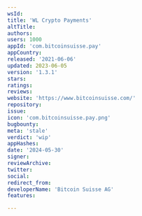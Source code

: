 ```yaml
---
wsId: 
title: 'WL Crypto Payments'
altTitle: 
authors: 
users: 1000
appId: 'com.bitcoinsuisse.pay'
appCountry: 
released: '2021-06-06'
updated: 2023-06-05
version: '1.3.1'
stars: 
ratings: 
reviews: 
website: 'https://www.bitcoinsuisse.com/'
repository: 
issue: 
icon: 'com.bitcoinsuisse.pay.png'
bugbounty: 
meta: 'stale'
verdict: 'wip'
appHashes: 
date: '2024-05-30'
signer: 
reviewArchive: 
twitter: 
social: 
redirect_from: 
developerName: 'Bitcoin Suisse AG'
features: 

---
```



